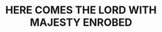 ---
capo: 0
id: 0
lang: en-us
page: '91'
step: pre
subtitle: ''
tags:
- var
title: HERE COMES THE LORD WITH MAJESTY ENROBED
---